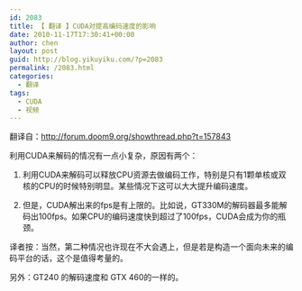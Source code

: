 ```yaml
---
id: 2083
title: 【 翻译 】CUDA对提高编码速度的影响
date: 2010-11-17T17:30:41+00:00
author: chen
layout: post
guid: http://blog.yikuyiku.com/?p=2083
permalink: /2083.html
categories:
  - 翻译
tags:
  - CUDA
  - 视频
---
```

翻译自：http://forum.doom9.org/showthread.php?t=157843

利用CUDA来解码的情况有一点小复杂，原因有两个：
  
1) 利用CUDA来解码可以释放CPU资源去做编码工作，特别是只有1颗单核或双核的CPU的时候特别明显。某些情况下这可以大大提升编码速度。

2) 但是，CUDA解出来的fps是有上限的。比如说，GT330M的解码器最多能解码出100fps。如果CPU的编码速度快到超过了100fps，CUDA会成为你的瓶颈。

译者按：当然，第二种情况也许现在不大会遇上，但是若是构造一个面向未来的编码平台的话，这个是值得考量的。

另外：GT240 的解码速度和 GTX 460的一样的。